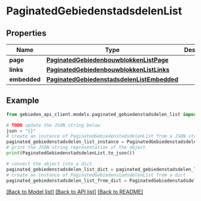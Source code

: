 # PaginatedGebiedenstadsdelenList


## Properties

Name | Type | Description | Notes
------------ | ------------- | ------------- | -------------
**page** | [**PaginatedGebiedenbouwblokkenListPage**](PaginatedGebiedenbouwblokkenListPage.md) |  | [optional] 
**links** | [**PaginatedGebiedenbouwblokkenListLinks**](PaginatedGebiedenbouwblokkenListLinks.md) |  | [optional] 
**embedded** | [**PaginatedGebiedenstadsdelenListEmbedded**](PaginatedGebiedenstadsdelenListEmbedded.md) |  | [optional] 

## Example

```python
from gebieden_api_client.models.paginated_gebiedenstadsdelen_list import PaginatedGebiedenstadsdelenList

# TODO update the JSON string below
json = "{}"
# create an instance of PaginatedGebiedenstadsdelenList from a JSON string
paginated_gebiedenstadsdelen_list_instance = PaginatedGebiedenstadsdelenList.from_json(json)
# print the JSON string representation of the object
print(PaginatedGebiedenstadsdelenList.to_json())

# convert the object into a dict
paginated_gebiedenstadsdelen_list_dict = paginated_gebiedenstadsdelen_list_instance.to_dict()
# create an instance of PaginatedGebiedenstadsdelenList from a dict
paginated_gebiedenstadsdelen_list_from_dict = PaginatedGebiedenstadsdelenList.from_dict(paginated_gebiedenstadsdelen_list_dict)
```
[[Back to Model list]](../README.md#documentation-for-models) [[Back to API list]](../README.md#documentation-for-api-endpoints) [[Back to README]](../README.md)


